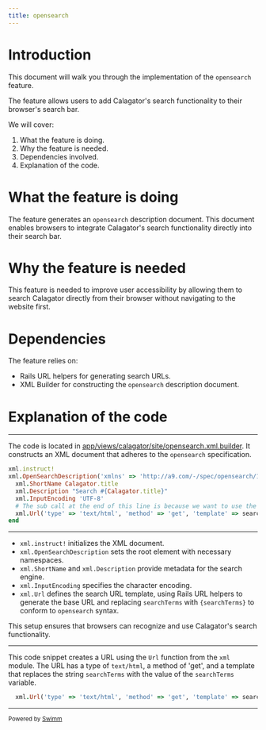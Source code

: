 ```yaml
---
title: opensearch
---
```

# Introduction

This document will walk you through the implementation of the <SwmToken path="/app/views/calagator/site/opensearch.xml.builder" pos="4:19:19" line-data="xml.OpenSearchDescription(&#39;xmlns&#39; =&gt; &#39;http://a9.com/-/spec/opensearch/1.1/&#39;, &#39;xmlns:moz&#39; =&gt; &#39;http://www.mozilla.org/2006/browser/search/&#39;) do">`opensearch`</SwmToken> feature.

The feature allows users to add Calagator's search functionality to their browser's search bar.

We will cover:

1. What the feature is doing.
2. Why the feature is needed.
3. Dependencies involved.
4. Explanation of the code.

# What the feature is doing

The feature generates an <SwmToken path="/app/views/calagator/site/opensearch.xml.builder" pos="4:19:19" line-data="xml.OpenSearchDescription(&#39;xmlns&#39; =&gt; &#39;http://a9.com/-/spec/opensearch/1.1/&#39;, &#39;xmlns:moz&#39; =&gt; &#39;http://www.mozilla.org/2006/browser/search/&#39;) do">`opensearch`</SwmToken> description document. This document enables browsers to integrate Calagator's search functionality directly into their search bar.

# Why the feature is needed

This feature is needed to improve user accessibility by allowing them to search Calagator directly from their browser without navigating to the website first.

# Dependencies

The feature relies on:

- Rails URL helpers for generating search URLs.
- XML Builder for constructing the <SwmToken path="/app/views/calagator/site/opensearch.xml.builder" pos="4:19:19" line-data="xml.OpenSearchDescription(&#39;xmlns&#39; =&gt; &#39;http://a9.com/-/spec/opensearch/1.1/&#39;, &#39;xmlns:moz&#39; =&gt; &#39;http://www.mozilla.org/2006/browser/search/&#39;) do">`opensearch`</SwmToken> description document.

# Explanation of the code

<SwmSnippet path="/app/views/calagator/site/opensearch.xml.builder" line="3">

---

The code is located in <SwmPath>[app/views/calagator/site/opensearch.xml.builder](/app/views/calagator/site/opensearch.xml.builder)</SwmPath>. It constructs an XML document that adheres to the <SwmToken path="/app/views/calagator/site/opensearch.xml.builder" pos="4:19:19" line-data="xml.OpenSearchDescription(&#39;xmlns&#39; =&gt; &#39;http://a9.com/-/spec/opensearch/1.1/&#39;, &#39;xmlns:moz&#39; =&gt; &#39;http://www.mozilla.org/2006/browser/search/&#39;) do">`opensearch`</SwmToken> specification.

```ruby
xml.instruct!
xml.OpenSearchDescription('xmlns' => 'http://a9.com/-/spec/opensearch/1.1/', 'xmlns:moz' => 'http://www.mozilla.org/2006/browser/search/') do
  xml.ShortName Calagator.title
  xml.Description "Search #{Calagator.title}"
  xml.InputEncoding 'UTF-8'
  # The sub call at the end of this line is because we want to use the rails URL helper, but don't want to urlencode the curly braces.
  xml.Url('type' => 'text/html', 'method' => 'get', 'template' => search_events_url(query: 'searchTerms').sub('searchTerms', '{searchTerms}'))
end
```

---

</SwmSnippet>

- <SwmToken path="/app/views/calagator/site/opensearch.xml.builder" pos="3:0:3" line-data="xml.instruct!">`xml.instruct!`</SwmToken> initializes the XML document.
- <SwmToken path="/app/views/calagator/site/opensearch.xml.builder" pos="4:0:2" line-data="xml.OpenSearchDescription(&#39;xmlns&#39; =&gt; &#39;http://a9.com/-/spec/opensearch/1.1/&#39;, &#39;xmlns:moz&#39; =&gt; &#39;http://www.mozilla.org/2006/browser/search/&#39;) do">`xml.OpenSearchDescription`</SwmToken> sets the root element with necessary namespaces.
- <SwmToken path="/app/views/calagator/site/opensearch.xml.builder" pos="5:1:3" line-data="  xml.ShortName Calagator.title">`xml.ShortName`</SwmToken> and <SwmToken path="/app/views/calagator/site/opensearch.xml.builder" pos="6:1:3" line-data="  xml.Description &quot;Search #{Calagator.title}&quot;">`xml.Description`</SwmToken> provide metadata for the search engine.
- <SwmToken path="/app/views/calagator/site/opensearch.xml.builder" pos="7:1:3" line-data="  xml.InputEncoding &#39;UTF-8&#39;">`xml.InputEncoding`</SwmToken> specifies the character encoding.
- <SwmToken path="/app/views/calagator/site/opensearch.xml.builder" pos="9:1:3" line-data="  xml.Url(&#39;type&#39; =&gt; &#39;text/html&#39;, &#39;method&#39; =&gt; &#39;get&#39;, &#39;template&#39; =&gt; search_events_url(query: &#39;searchTerms&#39;).sub(&#39;searchTerms&#39;, &#39;{searchTerms}&#39;))">`xml.Url`</SwmToken> defines the search URL template, using Rails URL helpers to generate the base URL and replacing <SwmToken path="/app/views/calagator/site/opensearch.xml.builder" pos="9:41:41" line-data="  xml.Url(&#39;type&#39; =&gt; &#39;text/html&#39;, &#39;method&#39; =&gt; &#39;get&#39;, &#39;template&#39; =&gt; search_events_url(query: &#39;searchTerms&#39;).sub(&#39;searchTerms&#39;, &#39;{searchTerms}&#39;))">`searchTerms`</SwmToken> with <SwmToken path="/app/views/calagator/site/opensearch.xml.builder" pos="9:53:55" line-data="  xml.Url(&#39;type&#39; =&gt; &#39;text/html&#39;, &#39;method&#39; =&gt; &#39;get&#39;, &#39;template&#39; =&gt; search_events_url(query: &#39;searchTerms&#39;).sub(&#39;searchTerms&#39;, &#39;{searchTerms}&#39;))">`{searchTerms}`</SwmToken> to conform to <SwmToken path="/app/views/calagator/site/opensearch.xml.builder" pos="4:19:19" line-data="xml.OpenSearchDescription(&#39;xmlns&#39; =&gt; &#39;http://a9.com/-/spec/opensearch/1.1/&#39;, &#39;xmlns:moz&#39; =&gt; &#39;http://www.mozilla.org/2006/browser/search/&#39;) do">`opensearch`</SwmToken> syntax.

This setup ensures that browsers can recognize and use Calagator's search functionality.

<SwmSnippet path="/app/views/calagator/site/opensearch.xml.builder" line="9">

---

This code snippet creates a URL using the <SwmToken path="/app/views/calagator/site/opensearch.xml.builder" pos="9:3:3" line-data="  xml.Url(&#39;type&#39; =&gt; &#39;text/html&#39;, &#39;method&#39; =&gt; &#39;get&#39;, &#39;template&#39; =&gt; search_events_url(query: &#39;searchTerms&#39;).sub(&#39;searchTerms&#39;, &#39;{searchTerms}&#39;))">`Url`</SwmToken> function from the <SwmToken path="/app/views/calagator/site/opensearch.xml.builder" pos="9:1:1" line-data="  xml.Url(&#39;type&#39; =&gt; &#39;text/html&#39;, &#39;method&#39; =&gt; &#39;get&#39;, &#39;template&#39; =&gt; search_events_url(query: &#39;searchTerms&#39;).sub(&#39;searchTerms&#39;, &#39;{searchTerms}&#39;))">`xml`</SwmToken> module. The URL has a type of <SwmToken path="/app/views/calagator/site/opensearch.xml.builder" pos="9:12:14" line-data="  xml.Url(&#39;type&#39; =&gt; &#39;text/html&#39;, &#39;method&#39; =&gt; &#39;get&#39;, &#39;template&#39; =&gt; search_events_url(query: &#39;searchTerms&#39;).sub(&#39;searchTerms&#39;, &#39;{searchTerms}&#39;))">`text/html`</SwmToken>, a method of 'get', and a template that replaces the string <SwmToken path="/app/views/calagator/site/opensearch.xml.builder" pos="9:41:41" line-data="  xml.Url(&#39;type&#39; =&gt; &#39;text/html&#39;, &#39;method&#39; =&gt; &#39;get&#39;, &#39;template&#39; =&gt; search_events_url(query: &#39;searchTerms&#39;).sub(&#39;searchTerms&#39;, &#39;{searchTerms}&#39;))">`searchTerms`</SwmToken> with the value of the <SwmToken path="/app/views/calagator/site/opensearch.xml.builder" pos="9:41:41" line-data="  xml.Url(&#39;type&#39; =&gt; &#39;text/html&#39;, &#39;method&#39; =&gt; &#39;get&#39;, &#39;template&#39; =&gt; search_events_url(query: &#39;searchTerms&#39;).sub(&#39;searchTerms&#39;, &#39;{searchTerms}&#39;))">`searchTerms`</SwmToken> variable.

```ruby
  xml.Url('type' => 'text/html', 'method' => 'get', 'template' => search_events_url(query: 'searchTerms').sub('searchTerms', '{searchTerms}'))
```

---

</SwmSnippet>

<SwmMeta version="3.0.0" repo-id="Z2l0aHViJTNBJTNBY2FsYWdhdG9yJTNBJTNBY2hyaXNicnVt" repo-name="calagator"><sup>Powered by [Swimm](https://app.swimm.io/)</sup></SwmMeta>
